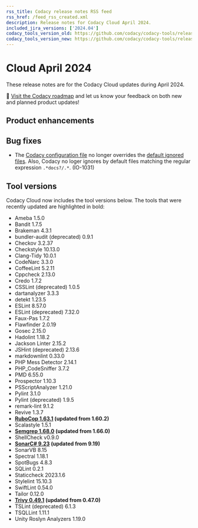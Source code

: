 ```yaml
---
rss_title: Codacy release notes RSS feed
rss_href: /feed_rss_created.xml
description: Release notes for Codacy Cloud April 2024.
included_jira_versions: ['2024.04']
codacy_tools_version_old: https://github.com/codacy/codacy-tools/releases/tag/7.10.272
codacy_tools_version_new: https://github.com/codacy/codacy-tools/releases/tag/7.10.305
---
```


# Cloud April 2024

These release notes are for the Codacy Cloud updates during April 2024.

📢 [Visit the Codacy roadmap](https://roadmap.codacy.com) and <span class="skip-vale">let us know</span> your feedback on both new and planned product updates!

<!--TODO Check these issues manually

Jira issues without release notes

Epics:
-   https://codacy.atlassian.net/browse/TAROT-2603
-   https://codacy.atlassian.net/browse/ALA-768
Bugs and other issues:
-   https://codacy.atlassian.net/browse/TCE-934
-   https://codacy.atlassian.net/browse/TCE-917
-   https://codacy.atlassian.net/browse/TAROT-2650

Jira issues with disabled release notes

Epics:
-   https://codacy.atlassian.net/browse/IO-570
Bugs and other issues:
-   https://codacy.atlassian.net/browse/TCE-951
-   https://codacy.atlassian.net/browse/TCE-950
-   https://codacy.atlassian.net/browse/TCE-945
-   https://codacy.atlassian.net/browse/TCE-937
-   https://codacy.atlassian.net/browse/TCE-935
-   https://codacy.atlassian.net/browse/TCE-932
-   https://codacy.atlassian.net/browse/TCE-926
-   https://codacy.atlassian.net/browse/TCE-921
-   https://codacy.atlassian.net/browse/TCE-920
-   https://codacy.atlassian.net/browse/TCE-914
-   https://codacy.atlassian.net/browse/TCE-911
-   https://codacy.atlassian.net/browse/TCE-907
-   https://codacy.atlassian.net/browse/TCE-902
-   https://codacy.atlassian.net/browse/TCE-900
-   https://codacy.atlassian.net/browse/TCE-896
-   https://codacy.atlassian.net/browse/TCE-891
-   https://codacy.atlassian.net/browse/TCE-884
-   https://codacy.atlassian.net/browse/TCE-871
-   https://codacy.atlassian.net/browse/TCE-870
-   https://codacy.atlassian.net/browse/TCE-839
-   https://codacy.atlassian.net/browse/TCE-838
-   https://codacy.atlassian.net/browse/TCE-827
-   https://codacy.atlassian.net/browse/TCE-813
-   https://codacy.atlassian.net/browse/TCE-104
-   https://codacy.atlassian.net/browse/PLUTO-940
-   https://codacy.atlassian.net/browse/PLUTO-916
-   https://codacy.atlassian.net/browse/IO-1054
-   https://codacy.atlassian.net/browse/IO-1029
-   https://codacy.atlassian.net/browse/ALA-1019
-   https://codacy.atlassian.net/browse/ALA-1018
-   https://codacy.atlassian.net/browse/ALA-1017
-   https://codacy.atlassian.net/browse/ALA-1015
-   https://codacy.atlassian.net/browse/ALA-1000
-   https://codacy.atlassian.net/browse/ALA-965
-   https://codacy.atlassian.net/browse/ALA-952
-   https://codacy.atlassian.net/browse/ALA-936
-->

## Product enhancements


## Bug fixes

-   The [Codacy configuration file](../../repositories-configure/codacy-configuration-file.md) no longer overrides the [default ignored files](../../repositories-configure/file-extensions.md#default-ignored-files). Also, Codacy no loger ignores by default files matching the regular expression `.*docs?/.*`. (IO-1031)

## Tool versions

Codacy Cloud now includes the tool versions below. The tools that were recently updated are highlighted in bold:

-   Ameba 1.5.0
-   Bandit 1.7.5
-   Brakeman 4.3.1
-   bundler-audit (deprecated) 0.9.1
-   Checkov 3.2.37
-   Checkstyle 10.13.0
-   Clang-Tidy 10.0.1
-   CodeNarc 3.3.0
-   CoffeeLint 5.2.11
-   Cppcheck 2.13.0
-   Credo 1.7.2
-   CSSLint (deprecated) 1.0.5
-   dartanalyzer 3.3.3
-   detekt 1.23.5
-   ESLint 8.57.0
-   ESLint (deprecated) 7.32.0
-   Faux-Pas 1.7.2
-   Flawfinder 2.0.19
-   Gosec 2.15.0
-   Hadolint 1.18.2
-   Jackson Linter 2.15.2
-   JSHint (deprecated) 2.13.6
-   markdownlint 0.33.0
-   PHP Mess Detector 2.14.1
-   PHP_CodeSniffer 3.7.2
-   PMD 6.55.0
-   Prospector 1.10.3
-   PSScriptAnalyzer 1.21.0
-   Pylint 3.1.0
-   Pylint (deprecated) 1.9.5
-   remark-lint 9.1.2
-   Revive 1.3.7
-   **[RuboCop 1.63.1](https://github.com/rubocop/rubocop/releases/tag/v1.63.1) (updated from 1.60.2)**
-   Scalastyle 1.5.1
-   **[Semgrep 1.68.0](https://github.com/semgrep/semgrep/releases/tag/v1.68.0) (updated from 1.66.0)**
-   ShellCheck v0.9.0
-   **[SonarC# 9.23](https://github.com/SonarSource/sonar-dotnet/tags) (updated from 9.19)**
-   SonarVB 8.15
-   Spectral 1.18.1
-   SpotBugs 4.8.3
-   SQLint 0.2.1
-   Staticcheck 2023.1.6
-   Stylelint 15.10.3
-   SwiftLint 0.54.0
-   Tailor 0.12.0
-   **[Trivy 0.49.1](https://github.com/aquasecurity/trivy/releases/tag/v0.49.1) (updated from 0.47.0)**
-   TSLint (deprecated) 6.1.3
-   TSQLLint 1.11.1
-   Unity Roslyn Analyzers 1.19.0
